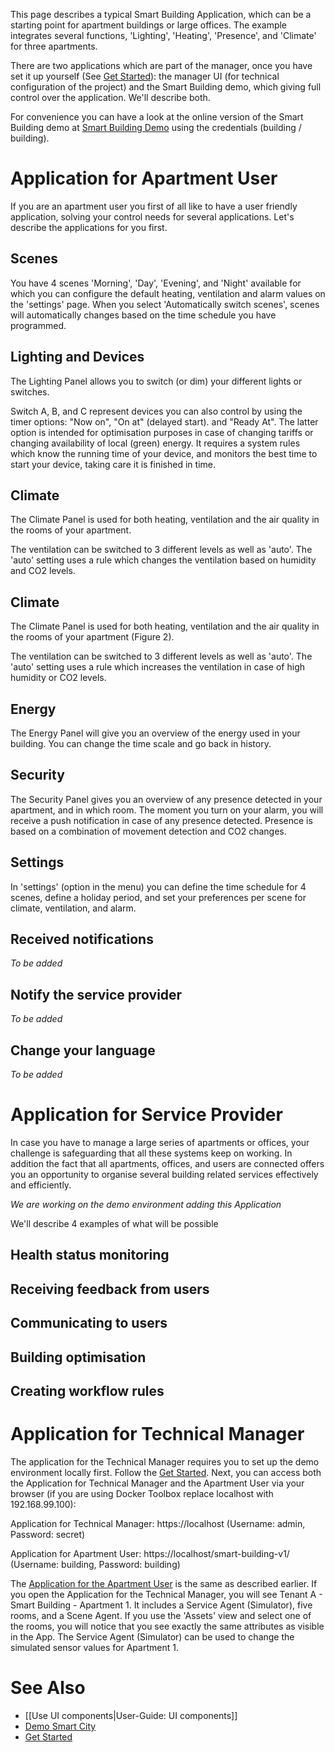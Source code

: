This page describes a typical Smart Building Application, which can be a starting point for apartment buildings or large offices. The example integrates several functions, 'Lighting', 'Heating', 'Presence', and 'Climate' for three apartments.

There are two applications which are part of the manager, once you have set it up yourself (See [Get Started](https://openremote.io/get-started-manager/)): the manager UI (for technical configuration of the project) and the Smart Building demo, which giving full control over the application. We'll describe both.

For convenience you can have a look at the online version of the Smart Building demo at [Smart Building Demo](https://demo.openremote.io/building) using the credentials (building / building).

# Application for Apartment User

If you are an apartment user you first of all like to have a user friendly application, solving your control needs for several applications. Let's describe the applications for you first.

## Scenes

You have 4 scenes 'Morning', 'Day', 'Evening', and 'Night' available for which you can configure the default heating, ventilation and alarm values on the 'settings' page. When you select 'Automatically switch scenes', scenes will automatically changes based on the time schedule you have programmed.

## Lighting and Devices

The Lighting Panel allows you to switch (or dim) your different lights or switches.

Switch A, B, and C represent devices you can also control by using the timer options: "Now on", "On at" (delayed start). and "Ready At". The latter option is intended for optimisation purposes in case of changing tariffs or changing availability of local (green) energy. It requires a system rules which know the running time of your device, and monitors the best time to start your device, taking care it is finished in time.

## Climate

The Climate Panel is used for both heating, ventilation and the air quality in the rooms of your apartment.

The ventilation can be switched to 3 different levels as well as 'auto'. The 'auto' setting uses a rule which changes the ventilation based on humidity and CO2 levels.

## Climate

The Climate Panel is used for both heating, ventilation and the air quality in the rooms of your apartment (Figure 2). 

The ventilation can be switched to 3 different levels as well as 'auto'. The 'auto' setting uses a rule which increases the ventilation in case of high humidity or CO2 levels.

## Energy

The Energy Panel will give you an overview of the energy used in your building. You can change the time scale and go back in history.

## Security

The Security Panel gives you an overview of any presence detected in your apartment, and in which room. The moment you turn on your alarm, you will receive a push notification in case of any presence detected. Presence is based on a combination of movement detection and CO2 changes.    

## Settings

In 'settings' (option in the menu) you can define the time schedule for 4 scenes, define a holiday period, and set your preferences per scene for climate, ventilation, and alarm. 

## Received notifications

_To be added_

## Notify the service provider

_To be added_

## Change your language

_To be added_

# Application for Service Provider

In case you have to manage a large series of apartments or offices, your challenge is safeguarding that all these systems keep on working. In addition the fact that all apartments, offices, and users are connected offers you an opportunity to organise several building related services effectively and efficiently.

_We are working on the demo environment adding this Application_

We'll describe 4 examples of what will be possible

## Health status monitoring

## Receiving feedback from users

## Communicating to users

## Building optimisation

## Creating workflow rules

# Application for Technical Manager

The application for the Technical Manager requires you to set up the demo environment locally first. Follow the [Get Started](https://openremote.io/get-started-manager/). Next, you can access both the Application for Technical Manager and the Apartment User via your browser (if you are using Docker Toolbox replace localhost with 192.168.99.100):

Application for Technical Manager: https://localhost (Username: admin, Password: secret)

Application for Apartment User: https://localhost/smart-building-v1/ (Username: building, Password: building)

The [Application for the Apartment User](#application-for-apartment-user) is the same as described earlier. If you open the Application for the Technical Manager, you will see Tenant A - Smart Building - Apartment 1. It includes a Service Agent (Simulator), five rooms, and a Scene Agent. If you use the 'Assets' view and select one of the rooms, you will notice that you see exactly the same attributes as visible in the App. The Service Agent (Simulator) can be used to change the simulated sensor values for Apartment 1. 

# See Also
- [[Use UI components|User-Guide: UI components]]
- [Demo Smart City](Demo-Smart-City)
- [Get Started](https://openremote.io/get-started-manager/)